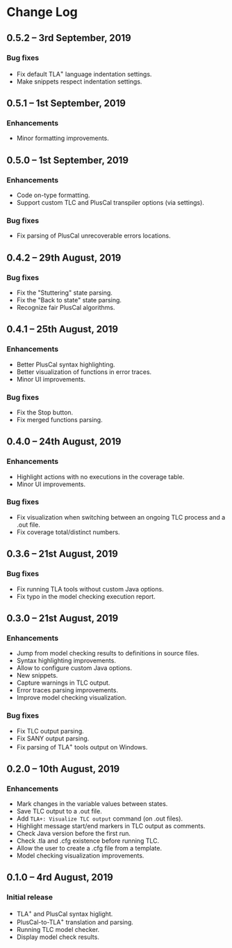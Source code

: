 # Change Log

## 0.5.2 &ndash; 3rd September, 2019

### Bug fixes

* Fix default TLA<sup>+</sup> language indentation settings.
* Make snippets respect indentation settings.

## 0.5.1 &ndash; 1st September, 2019

### Enhancements

* Minor formatting improvements.

## 0.5.0 &ndash; 1st September, 2019

### Enhancements

* Code on-type formatting.
* Support custom TLC and PlusCal transpiler options (via settings).

### Bug fixes

* Fix parsing of PlusCal unrecoverable errors locations.

## 0.4.2 &ndash; 29th August, 2019

### Bug fixes

* Fix the "Stuttering" state parsing.
* Fix the "Back to state" state parsing.
* Recognize fair PlusCal algorithms.

## 0.4.1 &ndash; 25th August, 2019

### Enhancements

* Better PlusCal syntax highlighting.
* Better visualization of functions in error traces.
* Minor UI improvements.

### Bug fixes

* Fix the Stop button.
* Fix merged functions parsing.

## 0.4.0 &ndash; 24th August, 2019

### Enhancements

* Highlight actions with no executions in the coverage table.
* Minor UI improvements.

### Bug fixes

* Fix visualization when switching between an ongoing TLC process and a .out file.
* Fix coverage total/distinct numbers.

## 0.3.6 &ndash; 21st August, 2019

### Bug fixes

* Fix running TLA tools without custom Java options.
* Fix typo in the model checking execution report.

## 0.3.0 &ndash; 21st August, 2019

### Enhancements

* Jump from model checking results to definitions in source files.
* Syntax highlighting improvements.
* Allow to configure custom Java options.
* New snippets.
* Capture warnings in TLC output.
* Error traces parsing improvements.
* Improve model checking visualization.

### Bug fixes

* Fix TLC output parsing.
* Fix SANY output parsing.
* Fix parsing of TLA<sup>+</sup> tools output on Windows.

## 0.2.0 &ndash; 10th August, 2019

### Enhancements

* Mark changes in the variable values between states.
* Save TLC output to a .out file.
* Add `TLA+: Visualize TLC output` command (on .out files).
* Highlight message start/end markers in TLC output as comments.
* Check Java version before the first run.
* Check .tla and .cfg existence before running TLC.
* Allow the user to create a .cfg file from a template.
* Model checking visualization improvements.

## 0.1.0 &ndash; 4rd August, 2019

### Initial release

* TLA<sup>+</sup> and PlusCal syntax higlight.
* PlusCal-to-TLA<sup>+</sup> translation and parsing.
* Running TLC model checker.
* Display model check results.
